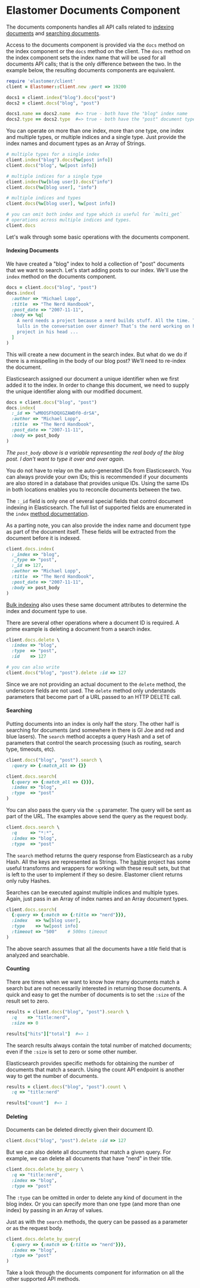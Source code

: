 # Elastomer Documents Component

The documents components handles all API calls related to
[indexing documents](https://www.elastic.co/guide/en/elasticsearch/reference/current/docs.html)
and [searching documents](https://www.elastic.co/guide/en/elasticsearch/reference/current/search.html).

Access to the documents component is provided via the `docs` method on the index
component or the `docs` method on the client. The `docs` method on the index
component sets the index name that will be used for all documents API calls;
that is the only difference between the two. In the example below, the resulting
documents components are equivalent.

```ruby
require 'elastomer/client'
client = Elastomer::Client.new :port => 19200

docs1 = client.index("blog").docs("post")
docs2 = client.docs("blog", "post")

docs1.name == docs2.name  #=> true - both have the "blog" index name
docs2.type == docs2.type  #=> true - both have the "post" document type
```

You can operate on more than one index, more than one type, one index and
multiple types, or multiple indices and a single type. Just provide the index
names and document types as an Array of Strings.

```ruby
# multiple types for a single index
client.index("blog").docs(%w[post info])
client.docs("blog", %w[post info])

# multiple indices for a single type
client.index(%w[blog user]).docs("info")
client.docs(%w[blog user], "info")

# multiple indices and types
client.docs(%w[blog user], %w[post info])

# you can omit both index and type which is useful for `multi_get`
# operations across multiple indices and types.
client.docs
```

Let's walk through some basic operations with the documents component.

#### Indexing Documents

We have created a "blog" index to hold a collection of "post" documents that we
want to search. Let's start adding posts to our index. We'll use the `index`
method on the documents component.

```ruby
docs = client.docs("blog", "post")
docs.index(
  :author => "Michael Lopp",
  :title  => "The Nerd Handbook",
  :post_date => "2007-11-11",
  :body => %q[
    A nerd needs a project because a nerd builds stuff. All the time. Those
    lulls in the conversation over dinner? That’s the nerd working on his
    project in his head ...
  ]
)
```

This will create a new document in the search index. But what do we do if there
is a misspelling in the body of our blog post? We'll need to re-index the
document.

Elasticsearch assigned our document a unique identifier when we first added it
to the index. In order to change this document, we need to supply the unique
identifier along with our modified document.

```ruby
docs = client.docs("blog", "post")
docs.index(
  :_id => "wM0OSFhDQXGZAWDf0-drSA",
  :author => "Michael Lopp",
  :title  => "The Nerd Handbook",
  :post_date => "2007-11-11",
  :body => post_body
)
```

*The `post_body` above is a variable representing the real body of the blog
post. I don't want to type it over and over again.*

You do not have to relay on the auto-generated IDs from Elasticsearch. You can
always provide your own IDs; this is recommended if your documents are also
stored in a database that provides unique IDs. Using the same IDs in both
locations enables you to reconcile documents between the two.

The `:_id` field is only one of several special fields that control document
indexing in Elasticsearch. The full list of supported fields are enumerated in
the `index`
[method documentation](https://github.com/github/elastomer-client/blob/master/lib/elastomer/client/docs.rb#L45-56).

As a parting note, you can also provide the index name and document type as part
of the document itself. These fields will be extracted from the document before
it is indexed.

```ruby
client.docs.index(
  :_index => "blog",
  :_type => "post",
  :_id => 127,
  :author => "Michael Lopp",
  :title  => "The Nerd Handbook",
  :post_date => "2007-11-11",
  :body => post_body
)
```

[Bulk indexing](bulk_indexing.md) also uses these same document attributes to
determine the index and document type to use.

There are several other operations where a document ID is required. A prime
example is deleting a document from a search index.

```ruby
client.docs.delete \
  :index => "blog",
  :type  => "post",
  :id    => 127

# you can also write
client.docs("blog", "post").delete :id => 127
```

Since we are not providing an actual document to the `delete` method, the underscore
fields are not used. The `delete` method only understands parameters that become
part of a URL passed to an HTTP DELETE call.

#### Searching

Putting documents into an index is only half the story. The other half is
searching for documents (and somewhere in there is GI Joe and red and blue
lasers). The `search` method accepts a query Hash and a set of parameters that
control the search processing (such as routing, search type, timeouts, etc).

```ruby
client.docs("blog", "post").search \
  :query => {:match_all => {}}

client.docs.search(
  {:query => {:match_all => {}}},
  :index => "blog",
  :type  => "post"
)
```

You can also pass the query via the `:q` parameter. The query will be sent as
part of the URL. The examples above send the query as the request body.

```ruby
client.docs.search \
  :q     => "*:*",
  :index => "blog",
  :type  => "post"
```

The `search` method returns the query response from Elasticsearch as a ruby
Hash. All the keys are represented as Strings. The [hashie](https://github.com/intridea/hashie)
project has some useful transforms and wrappers for working with these result
sets, but that is left to the user to implement if they so desire. Elastomer
client returns only ruby Hashes.

Searches can be executed against multiple indices and multiple types. Again,
just pass in an Array of index names and an Array document types.

```ruby
client.docs.search(
  {:query => {:match => {:title => "nerd"}}},
  :index   => %w[blog user],
  :type    => %w[post info]
  :timeout => "500"    # 500ms timeout
)
```

The above search assumes that all the documents have a *title* field that is
analyzed and searchable.

#### Counting

There are times when we want to know how many documents match a search but are
not necessarily interested in returning those documents. A quick and easy to get
the number of documents is to set the `:size` of the result set to zero.

```ruby
results = client.docs("blog", "post").search \
  :q    => "title:nerd",
  :size => 0

results["hits"]["total"]  #=> 1
```

The search results always contain the total number of matched documents; even if
the `:size` is set to zero or some other number.

Elasticsearch provides specific methods for obtaining the number of documents
that match a search. Using the count API endpoint is another way to get the
number of documents.

```ruby
results = client.docs("blog", "post").count \
  :q => "title:nerd"

results["count"]  #=> 1
```

#### Deleting

Documents can be deleted directly given their document ID.

```ruby
client.docs("blog", "post").delete :id => 127
```

But we can also delete all documents that match a given query. For example, we
can delete all documents that have "nerd" in their title.

```ruby
client.docs.delete_by_query \
  :q => "title:nerd",
  :index => "blog",
  :type => "post"
```

The `:type` can be omitted in order to delete any kind of document in the blog
index. Or you can specify more than one type (and more than one index) by
passing in an Array of values.

Just as with the `search` methods, the query can be passed as a parameter or as
the request body.

```ruby
client.docs.delete_by_query(
  {:query => {:match => {:title => "nerd"}}},
  :index => "blog",
  :type => "post"
)
```

Take a look through the documents component for information on all the other
supported API methods.
